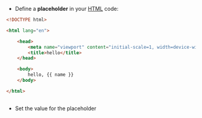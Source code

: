 
- Define a **placeholder** in your [HTML](contents-html.md) code:
```html
<!DOCTYPE html>

<html lang="en">

    <head>
        <meta name="viewport" content="initial-scale=1, width=device-width">
        <title>hello</title>
    </head>

    <body>
        hello, {{ name }}
    </body>

</html>
  
```

- Set the value for the placeholder